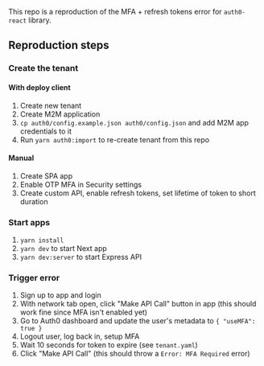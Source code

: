 This repo is a reproduction of the MFA + refresh tokens error for `auth0-react` library.

## Reproduction steps

### Create the tenant

#### With deploy client

1. Create new tenant
2. Create M2M application
3. `cp auth0/config.example.json auth0/config.json` and add M2M app credentials to it
4. Run `yarn auth0:import` to re-create tenant from this repo

#### Manual

1. Create SPA app
2. Enable OTP MFA in Security settings
3. Create custom API, enable refresh tokens, set lifetime of token to short duration

### Start apps

1. `yarn install`
2. `yarn dev` to start Next app
3. `yarn dev:server` to start Express API

### Trigger error

1. Sign up to app and login
2. With network tab open, click "Make API Call" button in app (this should work fine since MFA isn't enabled yet)
3. Go to Auth0 dashboard and update the user's metadata to `{ "useMFA": true }`
4. Logout user, log back in, setup MFA
5. Wait 10 seconds for token to expire (see `tenant.yaml`)
6. Click "Make API Call" (this should throw a `Error: MFA Required` error)

